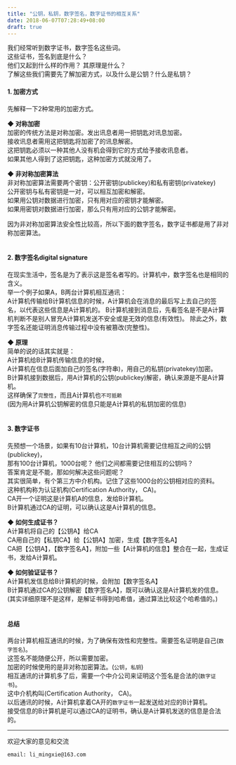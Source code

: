 ```yaml
---
title: "公钥，私钥，数字签名，数字证书的相互关系"
date: 2018-06-07T07:28:49+08:00
draft: true
---
```


我们经常听到数字证书，数字签名这些词。  
这些证书，签名到底是什么？  
他们又起到什么样的作用？ 其原理是什么？  
了解这些我们需要先了解加密方式，以及什么是公钥？什么是私钥？

<h4><strong>1. 加密方式</strong></h4>  

先解释一下2种常用的加密方式。  

**◆ 对称加密**  
加密的传统方法是对称加密。发出讯息者用一把钥匙对讯息加密。  
接收讯息者需用这把钥匙将加密了的讯息解密。  
这把钥匙必须以一种其他人没有机会得到它的方式给予接收讯息者。  
如果其他人得到了这把钥匙，这种加密方式就没用了。  

**◆ 非对称加密算法**  
非对称加密算法需要两个密钥：公开密钥(publickey)和私有密钥(privatekey)  
公开密钥与私有密钥是一对，可以相互加密和解密。  
如果用公钥对数据进行加密，只有用对应的密钥才能解密。  
如果用密钥对数据进行加密，那么只有用对应的公钥才能解密。  

因为非对称加密算法安全性比较高，所以下面的数字签名，数字证书都是用了非对称加密算法。  
<br/>

<h4><strong>2. 数字签名digital signature</strong></h4>

在现实生活中，签名是为了表示这是签名者写的。计算机中，数字签名也是相同的含义。  
举一个例子如果A，B两台计算机相互通讯：   
A计算机传输给B计算机信息的时候，A计算机会在消息的最后写上去自己的签名，以代表这些信息是A计算机的。
B计算机接到消息后，先看签名是不是A计算机判断不是别人冒充A计算机发送不安全或是无效的信息(有效性)。
除此之外，数字签名还能证明消息传输过程中没有被篡改(完整性)。 

**◆ 原理**  
简单的说的话其实就是：  
A计算机给B计算机传输信息的时候，  
A计算机在信息后面加自己的签名(字符串)，用自己的私钥(privatekey)加密。  
B计算机接到数据后，用A计算机的公钥(publickey)解密，确认来源是不是A计算机。  
这样确保了`完整性`，而且A计算机也`不可抵赖`  
(因为用A计算机公钥解密的信息只能是A计算机的私钥加密的信息)  
<br/>

<h4><strong>3. 数字证书</strong></h4>    

先预想一个场景，如果有10台计算机，10台计算机需要记住相互之间的公钥(publickey)，  
那有100台计算机，1000台呢？ 他们之间都需要记住相互的公钥吗？  
答案肯定是不能，那如何解决这些问题呢？  
其实很简单，有个第三方中介机构。记住了这些1000台的公钥相对应的资料。  
这种机构称为认证机构(Certification Authority， CA)。  
CA开一个证明这是计算机A的信息，发给B计算机。  
B计算机通过CA的证明，可以确认这是A计算机的信息。

**◆ 如何生成证书？**  
A计算机将自己的【公钥A】给CA  
CA用自己的【私钥CA】给【公钥A】加密，生成【数字签名A】  
CA把【公钥A】，【数字签名A】，附加一些【A计算机的信息】整合在一起，生成证书，发给A计算机。  

**◆ 如何验证证书？**  
A计算机发信息给B计算机的时候，会附加【数字签名A】  
B计算机通过CA的公钥解密【数字签名A】，既可以确认这是A计算机发的信息。  
(其实详细原理不是这样，是解证书得到哈希值，通过算法比较这个哈希值的。)  
<br/>

<h4><strong>总结</strong></h4>  

两台计算机相互通讯的时候，为了确保有效性和完整性。需要签名证明是自己(`数字签名`)。  
这签名不能随便公开，所以需要加密。  
加密的时候使用的是非对称加密算法。(`公钥`，`私钥`)  
相互通讯的计算机多了后，需要一个中介公司来证明这个签名是合法的(`数字证书`)。  
这中介机构叫(Certification Authority， CA)。  
以后通讯的时候，A计算机拿着CA开的`数字证书`一起发送给对应的B计算机。  
接受信息的B计算机是可以通过CA的证明书，确认是A计算机发送的信息是合法的。  

----------------------------------------------
欢迎大家的意见和交流

`email: li_mingxie@163.com`
